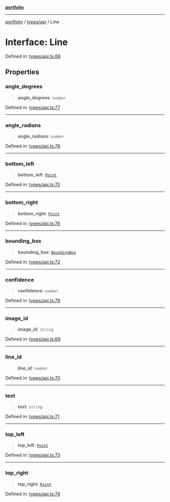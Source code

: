 [**portfolio**](../../../README.md)

***

[portfolio](../../../modules.md) / [types/api](../README.md) / Line

# Interface: Line

Defined in: [types/api.ts:68](https://github.com/tnorlund/Portfolio/blob/2543eeb40a5e6c83890983342b6e4d50a7a56c54/portfolio/types/api.ts#L68)

## Properties

### angle\_degrees

> **angle\_degrees**: `number`

Defined in: [types/api.ts:77](https://github.com/tnorlund/Portfolio/blob/2543eeb40a5e6c83890983342b6e4d50a7a56c54/portfolio/types/api.ts#L77)

***

### angle\_radians

> **angle\_radians**: `number`

Defined in: [types/api.ts:78](https://github.com/tnorlund/Portfolio/blob/2543eeb40a5e6c83890983342b6e4d50a7a56c54/portfolio/types/api.ts#L78)

***

### bottom\_left

> **bottom\_left**: [`Point`](Point.md)

Defined in: [types/api.ts:75](https://github.com/tnorlund/Portfolio/blob/2543eeb40a5e6c83890983342b6e4d50a7a56c54/portfolio/types/api.ts#L75)

***

### bottom\_right

> **bottom\_right**: [`Point`](Point.md)

Defined in: [types/api.ts:76](https://github.com/tnorlund/Portfolio/blob/2543eeb40a5e6c83890983342b6e4d50a7a56c54/portfolio/types/api.ts#L76)

***

### bounding\_box

> **bounding\_box**: [`BoundingBox`](BoundingBox.md)

Defined in: [types/api.ts:72](https://github.com/tnorlund/Portfolio/blob/2543eeb40a5e6c83890983342b6e4d50a7a56c54/portfolio/types/api.ts#L72)

***

### confidence

> **confidence**: `number`

Defined in: [types/api.ts:79](https://github.com/tnorlund/Portfolio/blob/2543eeb40a5e6c83890983342b6e4d50a7a56c54/portfolio/types/api.ts#L79)

***

### image\_id

> **image\_id**: `string`

Defined in: [types/api.ts:69](https://github.com/tnorlund/Portfolio/blob/2543eeb40a5e6c83890983342b6e4d50a7a56c54/portfolio/types/api.ts#L69)

***

### line\_id

> **line\_id**: `number`

Defined in: [types/api.ts:70](https://github.com/tnorlund/Portfolio/blob/2543eeb40a5e6c83890983342b6e4d50a7a56c54/portfolio/types/api.ts#L70)

***

### text

> **text**: `string`

Defined in: [types/api.ts:71](https://github.com/tnorlund/Portfolio/blob/2543eeb40a5e6c83890983342b6e4d50a7a56c54/portfolio/types/api.ts#L71)

***

### top\_left

> **top\_left**: [`Point`](Point.md)

Defined in: [types/api.ts:73](https://github.com/tnorlund/Portfolio/blob/2543eeb40a5e6c83890983342b6e4d50a7a56c54/portfolio/types/api.ts#L73)

***

### top\_right

> **top\_right**: [`Point`](Point.md)

Defined in: [types/api.ts:74](https://github.com/tnorlund/Portfolio/blob/2543eeb40a5e6c83890983342b6e4d50a7a56c54/portfolio/types/api.ts#L74)
